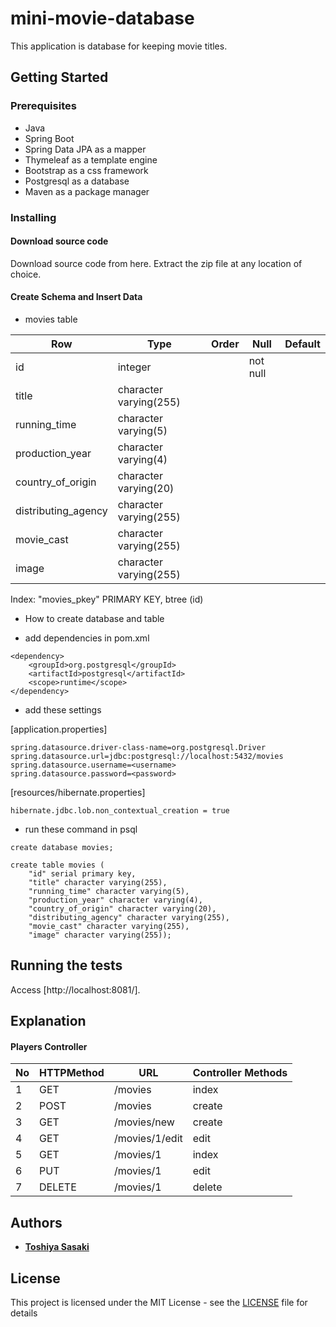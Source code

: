 # mini-movie-database

This application is database for keeping movie titles.

## Getting Started

### Prerequisites
- Java
- Spring Boot
- Spring Data JPA as a mapper
- Thymeleaf as a template engine
- Bootstrap as a css framework
- Postgresql as a database
- Maven as a package manager


### Installing
#### Download source code
Download source code from here. Extract the zip file at any location of choice.

#### Create Schema and Insert Data
 - movies table
 
|Row |Type |Order |Null |Default |
|---|---|---|---|---|
|id |integer | |not null | |
|title |character varying(255) | | | |
|running_time |character varying(5) | | | |
|production_year |character varying(4) | | | |
|country_of_origin |character varying(20) | | | |
|distributing_agency |character varying(255) | | | |
|movie_cast |character varying(255) | | | |
|image |character varying(255) | | | |

Index: "movies_pkey" PRIMARY KEY, btree (id)

- How to create database and table

* add dependencies in pom.xml

```
<dependency>
	<groupId>org.postgresql</groupId>
	<artifactId>postgresql</artifactId>
	<scope>runtime</scope>
</dependency>
```

* add these settings

[application.properties]

```
spring.datasource.driver-class-name=org.postgresql.Driver
spring.datasource.url=jdbc:postgresql://localhost:5432/movies
spring.datasource.username=<username>
spring.datasource.password=<password>
```

[resources/hibernate.properties]

```
hibernate.jdbc.lob.non_contextual_creation = true
```

* run these command in psql

```
create database movies;

create table movies (
    "id" serial primary key,
    "title" character varying(255),
    "running_time" character varying(5),
    "production_year" character varying(4),
    "country_of_origin" character varying(20),
    "distributing_agency" character varying(255),
    "movie_cast" character varying(255),
    "image" character varying(255));
```


## Running the tests

Access [http://localhost:8081/].

## Explanation
#### Players Controller
|No |HTTPMethod |URL |Controller Methods |
|---|---|---|---|
|1 |GET |/movies |index |
|2 |POST |/movies |create |
|3 |GET |/movies/new |create |
|4 |GET |/movies/1/edit |edit |
|5 |GET |/movies/1 |index |
|6 |PUT |/movies/1 |edit |
|7 |DELETE |/movies/1 |delete |

## Authors

- [**Toshiya Sasaki**](https://github.com/toshyss)


## License

This project is licensed under the MIT License - see the [LICENSE](LICENSE) file for details

